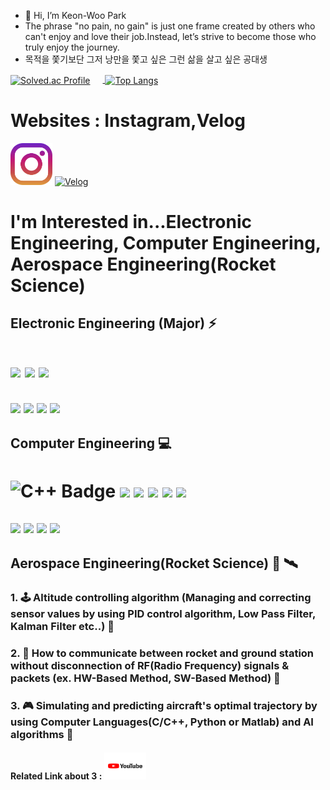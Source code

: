 
- 👋 Hi, I’m Keon-Woo Park
- The phrase "no pain, no gain" is just one frame created by others who can't enjoy and love their job.Instead, let’s strive to become those who truly enjoy the journey.
- 목적을 쫓기보단 그저 낭만을 쫓고 싶은 그런 삶을 살고 싶은 공대생

<a href="https://solved.ac/hiccupkw/">
  <img src="http://mazassumnida.wtf/api/v2/generate_badge?boj=hiccupkw" alt="Solved.ac Profile" style="vertical-align:middle; margin-right: 20px;"/>
</a>
<a href="https://github.com/anuraghazra/github-readme-stats">
  <img src="https://github-readme-stats.vercel.app/api/top-langs/?username=chaos1231107&show_icons=true&theme=blue-green" alt="Top Langs" style="vertical-align:middle;"/>
</a>

# Websites : Instagram,Velog
   [<img src="https://raw.githubusercontent.com/chaos1231107/images/main/instagram.png" alt="Instagram" width="67" height="67">](https://www.instagram.com/pxx._.1107)
   [![Velog](https://velog.io/favicon.ico)](https://velog.io/@chaos1231107/posts)

#  I'm Interested in...Electronic Engineering, Computer Engineering, Aerospace Engineering(Rocket Science)
 ## Electronic Engineering (Major) ⚡
  <h1>
    <img src="https://img.shields.io/badge/Signals&Systems-FCC624?style=for-the-badge&logo=Signals&Systems&logoColor=black">
   <img src="https://img.shields.io/badge/Micro Processor-008080?style=for-the-badge&logo=Computer Architecture&logoColor=000000">
   <img src="https://img.shields.io/badge/Embedded System-3776aB?style=for-the-badge&logo=Embedded System&logoColor=yellow">
  </h1>
  <h2>
     <img src="https://img.shields.io/badge/Automatic Control System-3776AB?style=for-the-badge&logo=Automatic Control System&logoColor=black">
     <img src="https://img.shields.io/badge/Electoromagnetics-%23000000?style=for-the-badge&logo=Electoronics&logoColor=green">
     <img src="https://img.shields.io/badge/Mechatronics-B8860B?style=for-the-badge&logo=Signals&Systems&logoColor=black">
     <img src="https://img.shields.io/badge/Electirc Circuits-6799FF?style=for-the-badge&logo=Electric Circuits&logoColor=black">
     
  </h2>
  
  ## Computer Engineering 💻
   <h1> 
    <img src="https://img.shields.io/badge/C%2B%2B-00599C?style=for-the-badge&logo=c%2B%2B&logoColor=white" alt="C++ Badge">
    <img src="https://img.shields.io/badge/C-3776AB?style=for-the-badge&logo=C&logoColor=black">
    <img src="https://img.shields.io/badge/Python-3776aB?style=for-the-badge&logo=python&logoColor=yellow">
    <img src="https://img.shields.io/badge/Linux-FCC624?style=for-the-badge&logo=linux&logoColor=black">
    <img src="https://img.shields.io/badge/UNIX System-FF1493?style=for-the-badge&logo=UNIX System&logoColor=black">
      <img src="https://img.shields.io/badge/AI-3776AB?style=for-the-badge&logo=AI&logoColor=black">
   </h1>
  <h2>
    <img src="https://img.shields.io/badge/Computer Architecture-EE4C2C?style=for-the-badge&logo=Computer Architecture&logoColor=black">
    <img src="https://img.shields.io/badge/Operating System-FCC624?style=for-the-badge&logo=Operating System&logoColor=black">
    <img src="https://img.shields.io/badge/Data Analysis-3776AB?style=for-the-badge&logo=Data Analysis&logoColor=black">
        <img src="https://img.shields.io/badge/Algorithm-3776AB?style=for-the-badge&logo=Algorithm&logoColor=black">

  </h2> 

## Aerospace Engineering(Rocket Science) 🚀 🛰️
  ### 1. 🕹️ Altitude controlling algorithm (Managing and correcting sensor values by using PID control algorithm, Low Pass Filter, Kalman Filter etc..) 🚀
  ### 2. 📶 How to communicate between rocket and ground station without disconnection of RF(Radio Frequency) signals & packets (ex. HW-Based Method, SW-Based Method) 📡
  ### 3. 🎮 Simulating and predicting aircraft's optimal trajectory by using Computer Languages(C/C++, Python or Matlab) and AI algorithms 🤖
 #### Related Link about 3 : [<img src="https://raw.githubusercontent.com/chaos1231107/images/main/yt_1200.png" alt="Youtube" width="67" height="43">](https://www.youtube.com/watch?v=hih-yfTcRPw)
  
    





